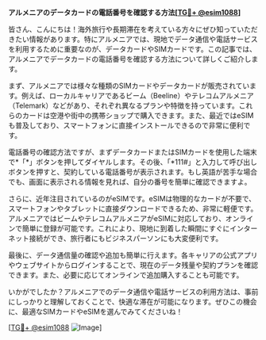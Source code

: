 **アルメニアのデータカードの電話番号を確認する方法[[TG💪+ @esim1088](https://t.me/s/esim1088)]**

皆さん、こんにちは！海外旅行や長期滞在を考えている方々にぜひ知っていただきたい情報があります。特にアルメニアでは、現地でデータ通信や電話サービスを利用するために重要なのが、データカードやSIMカードです。この記事では、アルメニアでデータカードの電話番号を確認する方法について詳しくご紹介します。

まず、アルメニアでは様々な種類のSIMカードやデータカードが販売されています。例えば、ローカルキャリアであるビーム（Beeline）やテレコムアルメニア（Telemark）などがあり、それぞれ異なるプランや特徴を持っています。これらのカードは空港や街中の携帯ショップで購入できます。また、最近ではeSIMも普及しており、スマートフォンに直接インストールできるので非常に便利です。

電話番号の確認方法ですが、まずデータカードまたはSIMカードを使用した端末で*「*」ボタンを押してダイヤルします。その後、「*111#」と入力して呼び出しボタンを押すと、契約している電話番号が表示されます。もし英語が苦手な場合でも、画面に表示される情報を見れば、自分の番号を簡単に確認できますよ。

さらに、近年注目されているのがeSIMです。eSIMは物理的なカードが不要で、スマートフォンやタブレットに直接ダウンロードできるため、非常に軽便です。アルメニアではビームやテレコムアルメニアがeSIMに対応しており、オンラインで簡単に登録が可能です。これにより、現地に到着した瞬間にすぐにインターネット接続ができ、旅行者にもビジネスパーソンにも大変便利です。

最後に、データ通信量の確認や追加も簡単に行えます。各キャリアの公式アプリやウェブサイトからログインすることで、現在のデータ残量や契約プランを確認できます。また、必要に応じてオンラインで追加購入することも可能です。

いかがでしたか？アルメニアでのデータ通信や電話サービスの利用方法は、事前にしっかりと理解しておくことで、快適な滞在が可能になります。ぜひこの機会に、最適なSIMカードやeSIMを選んでみてくださいね！

[[TG💪+ @esim1088](https://t.me/s/esim1088) ![Image](https://i.postimg.cc/Y0z9fWf4/image.png)]